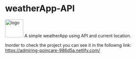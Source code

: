 # weatherApp-API

<img width="59" alt="logo" src="https://user-images.githubusercontent.com/42619243/51549524-43dadd00-1e73-11e9-937a-416dbc7dd1e3.png">
A simple weatherApp using API and current location.

Inorder to check the project you can see it in the followng link:
https://admiring-poincare-986d5a.netlify.com/
